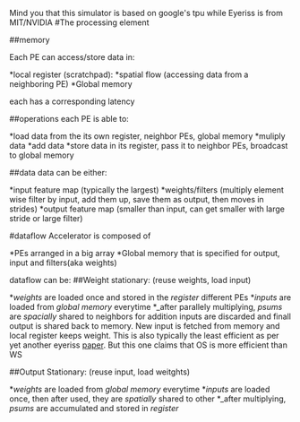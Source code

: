 Mind you that this simulator is based on google's tpu while Eyeriss is from MIT/NVIDIA
#The processing element

##memory

Each PE can access/store data in:

*local register (scratchpad): 
*spatial flow (accessing data from a neighboring PE)
*Global memory

each has a corresponding latency

##operations
each PE is able to:

*load data from the its own register, neighbor PEs, global memory
*muliply data
*add data
*store data in its register, pass it to neighbor PEs, broadcast to global memory

##data
data can be either:

*input feature map (typically the largest)
*weights/filters (multiply element wise filter by input, add them up, save them as output, then moves in strides)
*output feature map (smaller than input, can get smaller with large stride or large filter)


#dataflow
Accelerator is composed of

*PEs arranged in a big array
*Global memory that is specified for output, input and filters(aka weights)

dataflow can be:
##Weight stationary: (reuse weights, load input)

*_weights_ are loaded once and stored in the _register_ different PEs
*_inputs_ are loaded from _global memory_ everytime
*_after parallely multiplying, _psums_ are _spacially_ shared to neighbors for addition
inputs are discarded and finall output is shared back to memory. New input is fetched from memory and local register keeps weight.
This is also typically the least efficient as per yet another eyeriss [paper](https://arxiv.org/pdf/1612.07625.pdf). But this one claims that OS is more efficient than WS 


##Output Stationary: (reuse input, load weitghts)

*_weights_ are loaded from _global memory_ everytime
*_inputs_ are loaded once, then after used, they are _spatially_ shared to other
*_after multiplying, _psums_ are accumulated and stored in _register_ 


